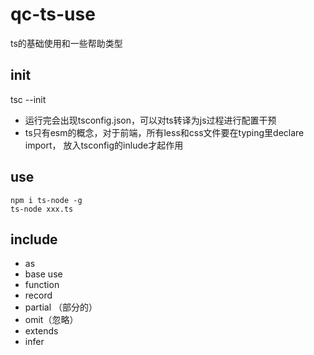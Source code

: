 # qc-ts-use
ts的基础使用和一些帮助类型

## init

tsc --init  
* 运行完会出现tsconfig.json，可以对ts转译为js过程进行配置干预  
* ts只有esm的概念，对于前端，所有less和css文件要在typing里declare import，
    放入tsconfig的inlude才起作用  

## use

```
npm i ts-node -g
ts-node xxx.ts
```

## include

* as
* base use
* function
* record
* partial （部分的）
* omit（忽略）
* extends
* infer









